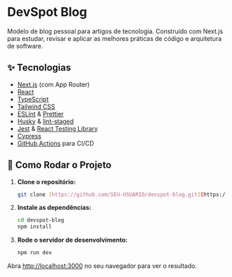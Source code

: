 # DevSpot Blog

Modelo de blog pessoal para artigos de tecnologia. Construído com Next.js para estudar, revisar e aplicar as melhores práticas de código e arquitetura de software.

## ✨ Tecnologias

- [Next.js](https://nextjs.org/) (com App Router)
- [React](https://react.dev/)
- [TypeScript](https://www.typescriptlang.org/)
- [Tailwind CSS](https://tailwindcss.com/)
- [ESLint](https://eslint.org/) & [Prettier](https://prettier.io/)
- [Husky](https://typicode.github.io/husky/) & [lint-staged](https://github.com/okonet/lint-staged)
- [Jest](https://jestjs.io/) & [React Testing Library](https://testing-library.com/)
- [Cypress](https://www.cypress.io/)
- [GitHub Actions](https://github.com/features/actions) para CI/CD

## 🚀 Como Rodar o Projeto

1.  **Clone o repositório:**
    ```bash
    git clone [https://github.com/SEU-USUARIO/devspot-blog.git](https://github.com/SEU-USUARIO/devspot-blog.git)
    ```
2.  **Instale as dependências:**
    ```bash
    cd devspot-blog
    npm install
    ```
3.  **Rode o servidor de desenvolvimento:**
    ```bash
    npm run dev
    ```

Abra [http://localhost:3000](http://localhost:3000) no seu navegador para ver o resultado.
